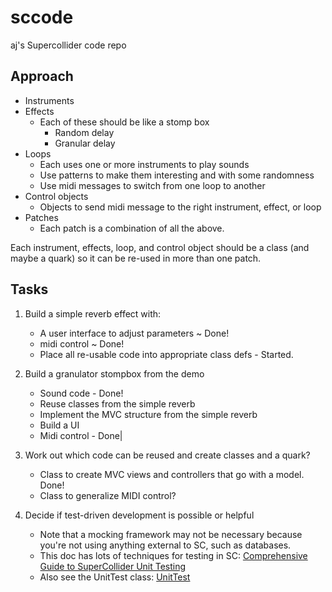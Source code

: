 # sccode

aj's Supercollider code repo

## Approach

- Instruments
- Effects
  - Each of these should be like a stomp box
    - Random delay
    - Granular delay
- Loops
  - Each uses one or more instruments to play sounds
  - Use patterns to make them interesting and with some randomness
  - Use midi messages to switch from one loop to another
- Control objects
  - Objects to send midi message to the right instrument, effect, or loop
- Patches
  - Each patch is a combination of all the above.

Each instrument, effects, loop, and control object should be a class (and maybe a quark) so it can be re-used in more than one patch.

## Tasks

1. Build a simple reverb effect with:

    - A user interface to adjust parameters ~ Done!
    - midi control ~ Done!
    - Place all re-usable code into appropriate class defs - Started. 

1. Build a granulator stompbox from the demo

    - Sound code - Done!
    - Reuse classes from the simple reverb
	- Implement the MVC structure from the simple reverb
    - Build a UI
    - Midi control - Done|

1. Work out which code can be reused and create classes and a quark?

    - Class to create MVC views and controllers that go with a model. Done!
    - Class to generalize MIDI control?

1. Decide if test-driven development is possible or helpful

    - Note that a mocking framework may not be necessary because you're not using anything external to SC, such as databases.
	- This doc has lots of techniques for testing in SC: [Comprehensive Guide to SuperCollider Unit Testing](https://gist.github.com/brianlheim/91222d487afa18582c287b0a722ae272)
	- Also see the UnitTest class: [UnitTest](http://doc.sccode.org/Classes/UnitTest.html)
